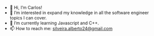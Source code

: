 - 👋 Hi, I’m Carlos!
- 👀 I’m interested in expand my knowledge in all the software engineer topics I can cover.
- 🌱 I’m currently learning Javascript and C++.
- 📫 How to reach me: silveira.alberto24@gmail.com

<!---
carlos-silveira/carlos-silveira is a ✨ special ✨ repository because its `README.md` (this file) appears on your GitHub profile.
You can click the Preview link to take a look at your changes.
--->
